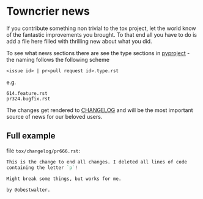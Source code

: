 # Towncrier news

If you contribute something non trivial to the tox project, let the world know of the fantastic improvements you brought. To that end all you have to do is add a file here filled with thrilling new about what you did.

To see what news sections there are see the type sections in [pyproject](../../pyproject.toml) - the naming follows the following scheme

    <issue id> | pr<pull request id>.type.rst

e.g.

    614.feature.rst
    pr324.bugfix.rst

The changes get rendered to [CHANGELOG](../../CHANGELOG.rst) and will be the most important source of news for our beloved users.

## Full example

file `tox/changelog/pr666.rst`:

```rst
This is the change to end all changes. I deleted all lines of code
containing the letter `p`!

Might break some things, but works for me.
 
by @obestwalter.
```
